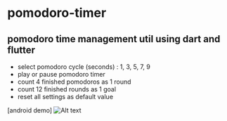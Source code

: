 # pomodoro-timer

## pomodoro time management util using dart and flutter

-   select pomodoro cycle (seconds) : 1, 3, 5, 7, 9
-   play or pause pomodoro timer
-   count 4 finished pomodoros as 1 round
-   count 12 finished rounds as 1 goal
-   reset all settings as default value

[android demo]
![Alt text](https://github.com/toweringcloud/pomodoro-timer/blob/main/demo/snapshot1.gif?raw=true)
